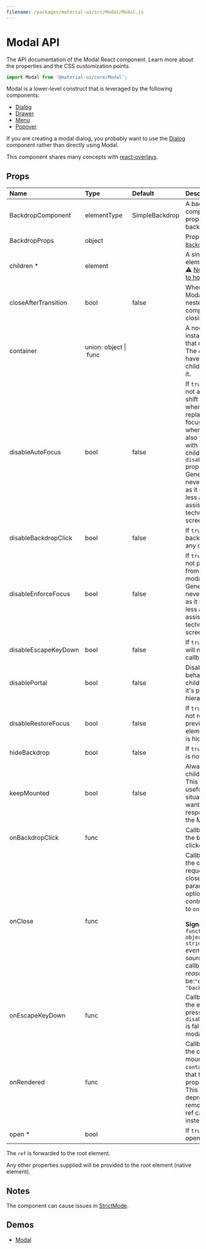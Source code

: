 ```yaml
---
filename: /packages/material-ui/src/Modal/Modal.js
---
```


<!--- This documentation is automatically generated, do not try to edit it. -->

# Modal API

<p class="description">The API documentation of the Modal React component. Learn more about the properties and the CSS customization points.</p>

```js
import Modal from '@material-ui/core/Modal';
```

Modal is a lower-level construct that is leveraged by the following components:

- [Dialog](/api/dialog/)
- [Drawer](/api/drawer/)
- [Menu](/api/menu/)
- [Popover](/api/popover/)

If you are creating a modal dialog, you probably want to use the [Dialog](/api/dialog/) component
rather than directly using Modal.

This component shares many concepts with [react-overlays](https://react-bootstrap.github.io/react-overlays/#modals).

## Props

| Name | Type | Default | Description |
|:-----|:-----|:--------|:------------|
| <span class="prop-name">BackdropComponent</span> | <span class="prop-type">elementType</span> | <span class="prop-default">SimpleBackdrop</span> | A backdrop component. This prop enables custom backdrop rendering. |
| <span class="prop-name">BackdropProps</span> | <span class="prop-type">object</span> |  | Props applied to the [`Backdrop`](/api/backdrop/) element. |
| <span class="prop-name required">children&nbsp;*</span> | <span class="prop-type">element</span> |  | A single child content element.<br>⚠️ [Needs to be able to hold a ref](/guides/composition/#caveat-with-refs). |
| <span class="prop-name">closeAfterTransition</span> | <span class="prop-type">bool</span> | <span class="prop-default">false</span> | When set to true the Modal waits until a nested Transition is completed before closing. |
| <span class="prop-name">container</span> | <span class="prop-type">union:&nbsp;object&nbsp;&#124;<br>&nbsp;func<br></span> |  | A node, component instance, or function that returns either. The `container` will have the portal children appended to it. |
| <span class="prop-name">disableAutoFocus</span> | <span class="prop-type">bool</span> | <span class="prop-default">false</span> | If `true`, the modal will not automatically shift focus to itself when it opens, and replace it to the last focused element when it closes. This also works correctly with any modal children that have the `disableAutoFocus` prop.<br>Generally this should never be set to `true` as it makes the modal less accessible to assistive technologies, like screen readers. |
| <span class="prop-name">disableBackdropClick</span> | <span class="prop-type">bool</span> | <span class="prop-default">false</span> | If `true`, clicking the backdrop will not fire any callback. |
| <span class="prop-name">disableEnforceFocus</span> | <span class="prop-type">bool</span> | <span class="prop-default">false</span> | If `true`, the modal will not prevent focus from leaving the modal while open.<br>Generally this should never be set to `true` as it makes the modal less accessible to assistive technologies, like screen readers. |
| <span class="prop-name">disableEscapeKeyDown</span> | <span class="prop-type">bool</span> | <span class="prop-default">false</span> | If `true`, hitting escape will not fire any callback. |
| <span class="prop-name">disablePortal</span> | <span class="prop-type">bool</span> | <span class="prop-default">false</span> | Disable the portal behavior. The children stay within it's parent DOM hierarchy. |
| <span class="prop-name">disableRestoreFocus</span> | <span class="prop-type">bool</span> | <span class="prop-default">false</span> | If `true`, the modal will not restore focus to previously focused element once modal is hidden. |
| <span class="prop-name">hideBackdrop</span> | <span class="prop-type">bool</span> | <span class="prop-default">false</span> | If `true`, the backdrop is not rendered. |
| <span class="prop-name">keepMounted</span> | <span class="prop-type">bool</span> | <span class="prop-default">false</span> | Always keep the children in the DOM. This prop can be useful in SEO situation or when you want to maximize the responsiveness of the Modal. |
| <span class="prop-name">onBackdropClick</span> | <span class="prop-type">func</span> |  | Callback fired when the backdrop is clicked. |
| <span class="prop-name">onClose</span> | <span class="prop-type">func</span> |  | Callback fired when the component requests to be closed. The `reason` parameter can optionally be used to control the response to `onClose`.<br><br>**Signature:**<br>`function(event: object, reason: string) => void`<br>*event:* The event source of the callback<br>*reason:* Can be:`"escapeKeyDown"`, `"backdropClick"` |
| <span class="prop-name">onEscapeKeyDown</span> | <span class="prop-type">func</span> |  | Callback fired when the escape key is pressed, `disableEscapeKeyDown` is false and the modal is in focus. |
| <span class="prop-name">onRendered</span> | <span class="prop-type">func</span> |  | Callback fired once the children has been mounted into the `container`. It signals that the `open={true}` prop took effect.<br>This prop will be deprecated and removed in v5, the ref can be used instead. |
| <span class="prop-name required">open&nbsp;*</span> | <span class="prop-type">bool</span> |  | If `true`, the modal is open. |

The `ref` is forwarded to the root element.

Any other properties supplied will be provided to the root element (native element).

## Notes

The component can cause issues in [StrictMode](https://reactjs.org/docs/strict-mode.html).

## Demos

- [Modal](/components/modal/)

